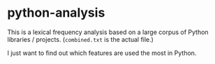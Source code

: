 # python-analysis
This is a lexical frequency analysis based on a large corpus of Python libraries / projects. (`combined.txt` is the actual file.)

I just want to find out which features are used the most in Python.
